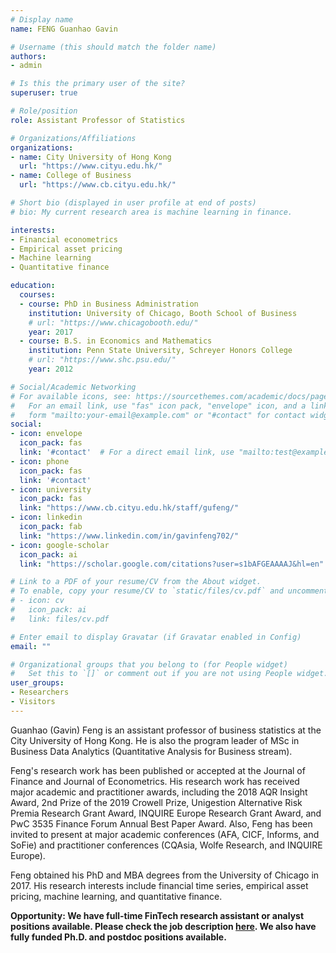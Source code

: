 ```yaml
---
# Display name
name: FENG Guanhao Gavin

# Username (this should match the folder name)
authors:
- admin

# Is this the primary user of the site?
superuser: true

# Role/position
role: Assistant Professor of Statistics

# Organizations/Affiliations
organizations:
- name: City University of Hong Kong
  url: "https://www.cityu.edu.hk/"
- name: College of Business
  url: "https://www.cb.cityu.edu.hk/"

# Short bio (displayed in user profile at end of posts)
# bio: My current research area is machine learning in finance.

interests:
- Financial econometrics
- Empirical asset pricing
- Machine learning
- Quantitative finance

education:
  courses:
  - course: PhD in Business Administration
    institution: University of Chicago, Booth School of Business
    # url: "https://www.chicagobooth.edu/"
    year: 2017
  - course: B.S. in Economics and Mathematics
    institution: Penn State University, Schreyer Honors College
    # url: "https://www.shc.psu.edu/"
    year: 2012

# Social/Academic Networking
# For available icons, see: https://sourcethemes.com/academic/docs/page-builder/#icons
#   For an email link, use "fas" icon pack, "envelope" icon, and a link in the
#   form "mailto:your-email@example.com" or "#contact" for contact widget.
social:
- icon: envelope
  icon_pack: fas
  link: '#contact'  # For a direct email link, use "mailto:test@example.org".
- icon: phone
  icon_pack: fas
  link: '#contact'
- icon: university
  icon_pack: fas
  link: "https://www.cb.cityu.edu.hk/staff/gufeng/"
- icon: linkedin
  icon_pack: fab
  link: "https://www.linkedin.com/in/gavinfeng702/"
- icon: google-scholar
  icon_pack: ai
  link: "https://scholar.google.com/citations?user=s1bAFGEAAAAJ&hl=en"

# Link to a PDF of your resume/CV from the About widget.
# To enable, copy your resume/CV to `static/files/cv.pdf` and uncomment the lines below.
# - icon: cv
#   icon_pack: ai
#   link: files/cv.pdf

# Enter email to display Gravatar (if Gravatar enabled in Config)
email: ""

# Organizational groups that you belong to (for People widget)
#   Set this to `[]` or comment out if you are not using People widget.
user_groups:
- Researchers
- Visitors
---
```


Guanhao (Gavin) Feng is an assistant professor of business statistics at the City University of Hong Kong. He is also the program leader of MSc in Business Data Analytics (Quantitative Analysis for Business stream). 

Feng's research work has been published or accepted at the Journal of Finance and Journal of Econometrics. His research work has received major academic and practitioner awards, including the 2018 AQR Insight Award, 2nd Prize of the 2019 Crowell Prize, Unigestion Alternative Risk Premia Research Grant Award, INQUIRE Europe Research Grant Award, and PwC 3535 Finance Forum Annual Best Paper Award. Also, Feng has been invited to present at major academic conferences (AFA, CICF, Informs, and SoFie) and practitioner conferences (CQAsia, Wolfe Research, and INQUIRE Europe). 

Feng obtained his PhD and MBA degrees from the University of Chicago in 2017. His research interests include financial time series, empirical asset pricing, machine learning, and quantitative finance.

**Opportunity: We have full-time FinTech research assistant or analyst positions available. Please check the job description [here](https://www.gavinfeng702.com/files/cityuhk_hkaift.pdf). We also have fully funded Ph.D. and postdoc positions available.**

